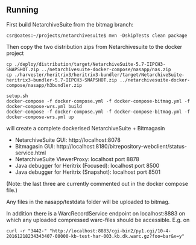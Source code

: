 ## Running
 
First build NetarchiveSuite from the bitmag branch:
```
csr@oates:~/projects/netarchivesuite$ mvn -DskipTests clean package
```
Then copy the two distribution zips from Netarchivesuite to the docker project
```
cp ./deploy/distribution/target/NetarchiveSuite-5.7-IIPCH3-SNAPSHOT.zip ../netarchivesuite-docker-compose/nasapp/nas.zip
cp ./harvester/heritrix3/heritrix3-bundler/target/NetarchiveSuite-heritrix3-bundler-5.7-IIPCH3-SNAPSHOT.zip ../netarchivesuite-docker-compose/nasapp/h3bundler.zip
```


```
setup.sh
docker-compose -f docker-compose.yml -f docker-compose-bitmag.yml -f docker-compose-wrs.yml build
docker-compose -f docker-compose.yml -f docker-compose-bitmag.yml -f docker-compose-wrs.yml up
```

will create a complete dockerised NetarchiveSuite + Bitmagasin

* NetarchiveSuite GUI: http://localhost:8078
* Bitmagasin GUI: http://localhost:8180/bitrepository-webclient/status-service.html
* NetarchiveSuite ViewerProxy: localhost port 8878
* Java debugger for Heritrix (Focused): localhost port 8500
* Java debugger for Heritrix (Snapshot): localhost port 8501
 
(Note: the last three are currently commented out in the docker compose file.)

Any files in the nasapp/testdata folder will be uploaded to bitmag.

In addition there is a WarcRecordService endpoint on localhost:8883 on which any uploaded compressed warc-files should 
be accessible. E.g. on

```
curl -r "3442-" "http://localhost:8883/cgi-bin2/py1.cgi/10-4-20161218234343407-00000-kb-test-har-003.kb.dk.warc.gz?foo=bar&x=y"
```                     

